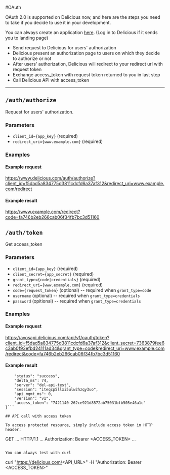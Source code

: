 #OAuth

OAuth 2.0 is supported on Delicious now, and here are the steps you need to take if you decide to use it in your development. 

You can always create an application [here](https://delicious.com/settings/developer). (Log in to Delicious if it sends you to landing page)

* Send request to Delicious for users' authorization
* Delicious present an authorization page to users on which they decide to authorize or not
* After users' authorization, Delicious will redirect to your redirect url with request token
* Exchange access_token with request token returned to you in last step
* Call Delicious API with access_token

---

## `/auth/authorize`
 Request for users' authorization. 

### Parameters

- `client_id={app_key}` (required)
- `redirect_uri={www.example.com}` (required)

### Examples

#### Example request

https://www.delicious.com/auth/authorize?client_id=f5dad5a834775d3811cdcfd6a37af312&redirect_uri=www.example.com/redirect

#### Example result

https://www.example.com/redirect?code=fa746b2eb266cab06f34fb7bc3d51160


## `/auth/token`
  Get access_token

### Parameters

- `client_id={app_key}` (required)
- `client_secret={app_secret}` (required)
- `grant_type={code|credentials}` (required)
- `redirect_uri={www.example.com}` (required)
- `code={request_token}` (optional) -- required when ```grant_type=code```
- `username` (optional) -- required when ```grant_type=credentials```
- `password` (opitional) -- required when ```grant_type=credentials```

### Examples

#### Example request

https://avosapi.delicious.com/api/v1/oauth/token?client_id=f5dad5a834775d3811cdcfd6a37af312&client_secret=7363879fee6c3ab0f93efbd24111ad34&grant_type=code&redirect_uri=www.example.com/redirect&code=fa746b2eb266cab06f34fb7bc3d51160

#### Example result

```{
    "status": "success",
    "delta_ms": 74,
    "server": "del-api-test",
    "session": "iteqcp5llxi5ulw2hzqy3uo",
    "api_mgmt_ms": 0,
    "version": "v1",
    "access_token": "7421140-262ce921d8572ab75031bfb505e46a1c"
}```

## API call with access token

To access protected resource, simply include access token in HTTP header:

```
GET ... HTTP/1.1
...
Authorization: Bearer <ACCESS_TOKEN>
...
```

You can always test with curl

```
curl "https://delicious.com/<API_URL>" -H "Authorization: Bearer <ACCESS_TOKEN>"
```



